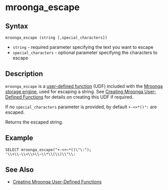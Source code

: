 
# mroonga_escape


## Syntax


```
mroonga_escape (string [,special_characters])
```

* `string` - required parameter specifying the text you want to escape
* `special_characters` - optional parameter specifying the characters to escape


## Description


`mroonga_escape` is a [user-defined function](../../../../server-usage/programming-customizing-mariadb/user-defined-functions/user-defined-functions-security.md) (UDF) included with the [Mroonga storage engine](mroonga_snippet_html.md), used for escaping a string. See [Creating Mroonga User-Defined Functions](creating-mroonga-user-defined-functions.md) for details on creating this UDF if required.


If no `special_characters` parameter is provided, by default `+-<>*()":` are escaped.


Returns the escaped string.


## Example


```
SELECT mroonga_escape("+-<>~*()\"\:");
'\\+\\-\\<\\>\\~\\*\\(\\)\\"\\:
```

## See Also


* [Creating Mroonga User-Defined Functions](creating-mroonga-user-defined-functions.md)

